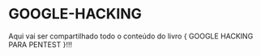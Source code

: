 # GOOGLE-HACKING
Aqui vai ser compartilhado todo o conteúdo do livro { GOOGLE HACKING PARA PENTEST }!!!

